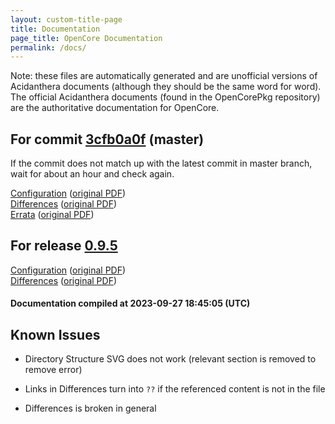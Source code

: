 ```yaml
---
layout: custom-title-page
title: Documentation
page_title: OpenCore Documentation
permalink: /docs/
---
```

Note: these files are automatically generated and are unofficial versions of Acidanthera documents (although they should be the same word for word). The official Acidanthera documents (found in the OpenCorePkg repository) are the authoritative documentation for OpenCore.

## For commit [3cfb0a0f](https://github.com/acidanthera/OpenCorePkg/tree/3cfb0a0f4cf0f3e884fa5a9360aca3ceb0e7c467) (master)

If the commit does not match up with the latest commit in master branch, wait for about an hour and check again.

[Configuration](latest/Configuration.html) ([original PDF](https://github.com/acidanthera/OpenCorePkg/blob/3cfb0a0f4cf0f3e884fa5a9360aca3ceb0e7c467/Docs/Configuration.pdf))
<br>
[Differences](latest/Differences.html) ([original PDF](https://github.com/acidanthera/OpenCorePkg/blob/3cfb0a0f4cf0f3e884fa5a9360aca3ceb0e7c467/Docs/Differences/Differences.pdf))
<br>
[Errata](latest/Errata.html) ([original PDF](https://github.com/acidanthera/OpenCorePkg/blob/3cfb0a0f4cf0f3e884fa5a9360aca3ceb0e7c467/Docs/Errata/Errata.pdf))

## For release [0.9.5](https://github.com/acidanthera/OpenCorePkg/tree/0.9.5)

[Configuration](release/Configuration.html) ([original PDF](https://github.com/acidanthera/OpenCorePkg/blob/0.9.5/Docs/Configuration.pdf))
<br>
[Differences](release/Differences.html) ([original PDF](https://github.com/acidanthera/OpenCorePkg/blob/0.9.5/Docs/Differences/Differences.pdf))

#### Documentation compiled at 2023-09-27 18:45:05 (UTC)

## Known Issues

* Directory Structure SVG does not work (relevant section is removed to remove error)

* Links in Differences turn into `??` if the referenced content is not in the file

* Differences is broken in general
